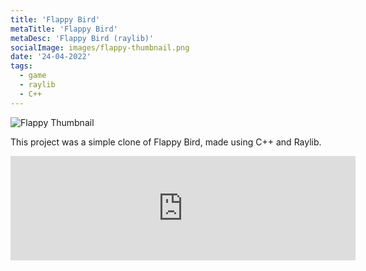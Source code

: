 ```yaml
---
title: 'Flappy Bird'
metaTitle: 'Flappy Bird'
metaDesc: 'Flappy Bird (raylib)'
socialImage: images/flappy-thumbnail.png
date: '24-04-2022'
tags:
  - game
  - raylib
  - C++
---
```


![Flappy Thumbnail](/images/flappy-thumbnail.png)

This project was a simple clone of Flappy Bird, made using C++ and Raylib.

<iframe frameborder="0" src="https://itch.io/embed/1499797?linkback=true" width="552" height="167"><a href="https://ermilburn02.itch.io/flappy-bird">Flappy Bird by ERmilburn02</a></iframe>
